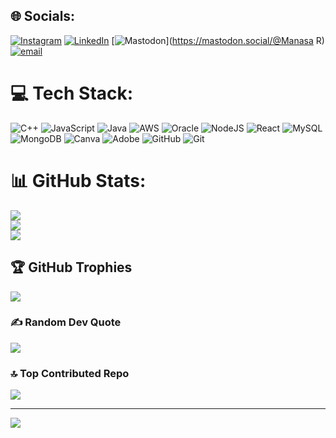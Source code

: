
## 🌐 Socials:
[![Instagram](https://img.shields.io/badge/Instagram-%23E4405F.svg?logo=Instagram&logoColor=white)](https://instagram.com/____mansagowda____) [![LinkedIn](https://img.shields.io/badge/LinkedIn-%230077B5.svg?logo=linkedin&logoColor=white)](https://linkedin.com/in/www.linkedin.com/in/manasa1325) [![Mastodon](https://img.shields.io/badge/-MASTODON-%232B90D9?logo=mastodon&logoColor=white)](https://mastodon.social/@Manasa R) [![email](https://img.shields.io/badge/Email-D14836?logo=gmail&logoColor=white)](mailto:manasar1325@gmail.com) 

# 💻 Tech Stack:
![C++](https://img.shields.io/badge/c++-%2300599C.svg?style=for-the-badge&logo=c%2B%2B&logoColor=white) ![JavaScript](https://img.shields.io/badge/javascript-%23323330.svg?style=for-the-badge&logo=javascript&logoColor=%23F7DF1E) ![Java](https://img.shields.io/badge/java-%23ED8B00.svg?style=for-the-badge&logo=openjdk&logoColor=white) ![AWS](https://img.shields.io/badge/AWS-%23FF9900.svg?style=for-the-badge&logo=amazon-aws&logoColor=white) ![Oracle](https://img.shields.io/badge/Oracle-F80000?style=for-the-badge&logo=oracle&logoColor=white) ![NodeJS](https://img.shields.io/badge/node.js-6DA55F?style=for-the-badge&logo=node.js&logoColor=white) ![React](https://img.shields.io/badge/react-%2320232a.svg?style=for-the-badge&logo=react&logoColor=%2361DAFB) ![MySQL](https://img.shields.io/badge/mysql-4479A1.svg?style=for-the-badge&logo=mysql&logoColor=white) ![MongoDB](https://img.shields.io/badge/MongoDB-%234ea94b.svg?style=for-the-badge&logo=mongodb&logoColor=white) ![Canva](https://img.shields.io/badge/Canva-%2300C4CC.svg?style=for-the-badge&logo=Canva&logoColor=white) ![Adobe](https://img.shields.io/badge/adobe-%23FF0000.svg?style=for-the-badge&logo=adobe&logoColor=white) ![GitHub](https://img.shields.io/badge/github-%23121011.svg?style=for-the-badge&logo=github&logoColor=white) ![Git](https://img.shields.io/badge/git-%23F05033.svg?style=for-the-badge&logo=git&logoColor=white)
# 📊 GitHub Stats:
![](https://github-readme-stats.vercel.app/api?username=ManasaR1325&theme=merko&hide_border=false&include_all_commits=false&count_private=false)<br/>
![](https://nirzak-streak-stats.vercel.app/?user=ManasaR1325&theme=merko&hide_border=false)<br/>
![](https://github-readme-stats.vercel.app/api/top-langs/?username=ManasaR1325&theme=merko&hide_border=false&include_all_commits=false&count_private=false&layout=compact)

## 🏆 GitHub Trophies
![](https://github-profile-trophy.vercel.app/?username=ManasaR1325&theme=radical&no-frame=false&no-bg=true&margin-w=4)

### ✍️ Random Dev Quote
![](https://quotes-github-readme.vercel.app/api?type=horizontal&theme=radical)

### 🔝 Top Contributed Repo
![](https://github-contributor-stats.vercel.app/api?username=ManasaR1325&limit=5&theme=merko&combine_all_yearly_contributions=true)

---
[![](https://visitcount.itsvg.in/api?id=ManasaR1325&icon=0&color=0)](https://visitcount.itsvg.in)

<!-- Proudly created with GPRM ( https://gprm.itsvg.in ) -->
